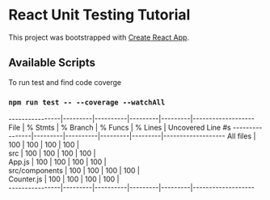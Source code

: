 # React Unit Testing Tutorial

This project was bootstrapped with [Create React App](https://github.com/facebook/create-react-app).

## Available Scripts

To run test and find code coverge

### `npm run test -- --coverage --watchAll`


----------------|---------|----------|---------|---------|-------------------
File            | % Stmts | % Branch | % Funcs | % Lines | Uncovered Line #s 
----------------|---------|----------|---------|---------|-------------------
All files       |     100 |      100 |     100 |     100 |                   
 src            |     100 |      100 |     100 |     100 |                   
  App.js        |     100 |      100 |     100 |     100 |                   
 src/components |     100 |      100 |     100 |     100 |                   
  Counter.js    |     100 |      100 |     100 |     100 |                   
----------------|---------|----------|---------|---------|-------------------



